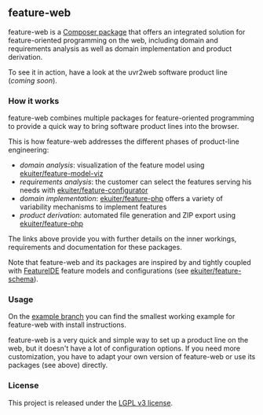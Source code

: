 ## feature-web

feature-web is a [Composer
package](https://packagist.org/packages/ekuiter/feature-web) that offers an
integrated solution for feature-oriented programming on the web, including
domain and requirements analysis as well as domain implementation and product
derivation.

To see it in action, have a look at the uvr2web software product line (*coming
soon*).

### How it works

feature-web combines multiple packages for feature-oriented programming to
provide a quick way to bring software product lines into the browser.

This is how feature-web addresses the different phases of product-line engineering:

- *domain analysis*: visualization of the feature model using
   [ekuiter/feature-model-viz](https://github.com/ekuiter/feature-model-viz)
- *requirements analysis*: the customer can select the features serving his
   needs with
   [ekuiter/feature-configurator](https://github.com/ekuiter/feature-configurator)
- *domain implementation*:
   [ekuiter/feature-php](https://github.com/ekuiter/feature-php) offers a
   variety of variability mechanisms to implement features
- *product derivation*: automated file generation and ZIP export using
   [ekuiter/feature-php](https://github.com/ekuiter/feature-php)

The links above provide you with further details on the inner workings,
requirements and documentation for these packages.

Note that feature-web and its packages are inspired by and tightly coupled with
[FeatureIDE](https://featureide.github.io/) feature models and configurations
(see [ekuiter/feature-schema](https://github.com/ekuiter/feature-schema)).

### Usage

On the [example branch](https://github.com/ekuiter/feature-web/tree/example) you
can find the smallest working example for feature-web with install instructions.

feature-web is a very quick and simple way to set up a product line on the web,
but it doesn't have a lot of configuration options. If you need more
customization, you have to adapt your own version of feature-web or use its
packages (see above) directly.

### License

This project is released under the [LGPL v3 license](LICENSE.txt).